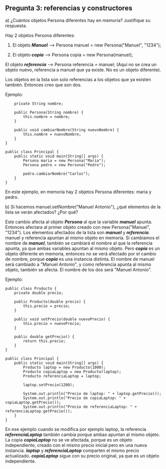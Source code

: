 ## Pregunta 3: referencias y constructores

a) ¿Cuántos objetos Persona diferentes hay en memoria? Justifique su respuesta.

Hay 2 objetos Persona diferentes:

1. El objeto ***Manuel*** --> Persona manuel = new Persona("Manuel", "1234");

2. El objeto ***copia*** --> Persona copia = new Persona(manuel);

El objeto ***referencia*** --> Persona referencia = manuel; (Aquí no se crea un objeto nuevo, referencia a manuel que ya existe. No es un objeto diferente). 

Los objetos en la lista son solo referencias a los objetos que ya existen también. Entonces creo que son dos.

Ejemplo:

``` public class Persona {
    private String nombre;

    public Persona(String nombre) {
        this.nombre = nombre;
    }

    public void cambiarNombre(String nuevoNombre) {
        this.nombre = nuevoNombre;
    }
}

public class Principal {
    public static void main(String[] args) {
        Persona maria = new Persona("Maria");
        Persona pedro = new Persona("Pedro");

        pedro.cambiarNombre("Carlos");
    }
}
 ```
En este ejemplo, en memoria hay 2 objetos Persona diferentes: maria y pedro.


b) Si hacemos manuel.setNombre("Manuel Antonio"), ¿qué elementos de la lista se verán afectados? ¿Por qué?

Este cambio afecta al objeto ***Persona*** al que la variable ***manuel*** apunta. Entonces afectara al primer objeto creado con new Persona("Manuel", "1234").
Los elementos afectados de la lista son ***manuel*** y ***referencia***.
manuel y referencia apuntan al mismo objeto en memoria. Si cambiamos el nombre de ***manuel***, también se cambiará el nombre al que la referencia apunta, ya que ambas variables apuntan al mismo objeto.
Pero ***copia*** es un objeto diferente en memoria, entonces no se verá afectado por el cambio de nombre, porque ***copia*** es una instancia distinta.
El nombre de manuel será cambiado a "Manuel Antonio", y como referencia apunta al mismo objeto, también se afecta. El nombre de los dos será "Manuel Antonio".

Ejemplo:

```
public class Producto {
    private double precio;

    public Producto(double precio) {
        this.precio = precio;
    }

    public void setPrecio(double nuevoPrecio) {
        this.precio = nuevoPrecio;
    }

    public double getPrecio() {
        return this.precio;
    }
}

public class Principal {
    public static void main(String[] args) {
        Producto laptop = new Producto(1000); 
        Producto copiaLaptop = new Producto(laptop);  
        Producto referenciaLaptop = laptop; 

        laptop.setPrecio(1200);

        System.out.println("Precio de laptop: " + laptop.getPrecio());       
        System.out.println("Precio de copiaLaptop: " + copiaLaptop.getPrecio()); 
        System.out.println("Precio de referenciaLaptop: " + referenciaLaptop.getPrecio()); 
    }
}
```
En ese ejemplo cuando se modifica por ejemplo laptop, la referencia ***referenciaLaptop*** también cambia porque ambas apuntan al mismo objeto.
La copia ***copiaLaptop*** no se ve afectada, porque es un objeto independiente, creado con el mismo precio inicial pero en una nueva instancia. ***laptop*** y ***referenciaLaptop*** comparten el mismo precio actualizado.
***copiaLaptop*** sigue con su precio original, ya que es un objeto independiente.

